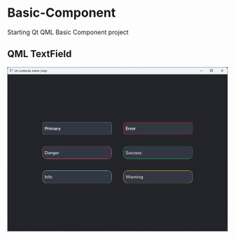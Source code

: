 # Basic-Component
Starting Qt QML Basic Component project 
## QML TextField 
![Text Field ](https://github.com/cppqtdev/Basic-Component/blob/main/screenshot/TextField.png)
